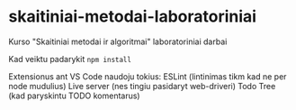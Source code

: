# skaitiniai-metodai-laboratoriniai
Kurso "Skaitiniai metodai ir algoritmai" laboratoriniai darbai

Kad veiktu padarykit `npm install`

Extensionus ant VS Code naudoju tokius: 
  ESLint (lintinimas tikm kad ne per node mudulius)
  Live server (nes tingiu pasidaryt web-driveri)
  Todo Tree (kad paryskintu TODO komentarus)
